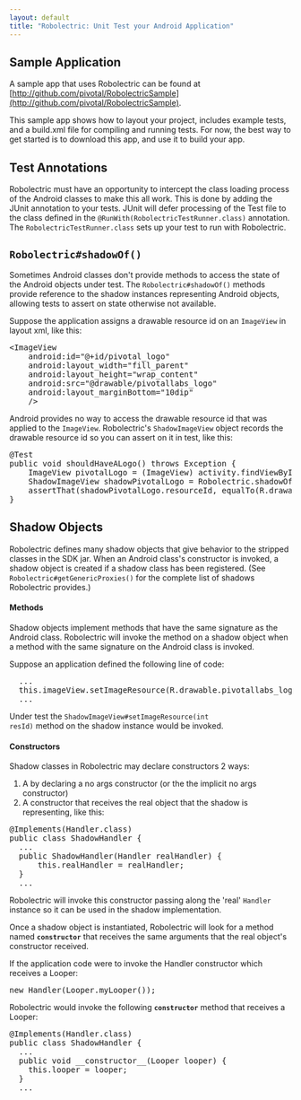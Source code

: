 ```yaml
---
layout: default
title: "Robolectric: Unit Test your Android Application"
---
```


## Sample Application
	
A sample app that uses Robolectric can be found at [http://github.com/pivotal/RobolectricSample](http://github.com/pivotal/RobolectricSample).

This sample app shows how to layout your project, includes example tests, and a build.xml file for compiling and running tests. For now, the best way to get started is to download this app, and use it to build your app. 

## Test Annotations

Robolectric must have an opportunity to intercept the class loading process of the Android classes to make this all work. This is done by adding the JUnit annotation to your tests. JUnit will defer processing of the Test file to the class defined in the <code>@RunWith(RobolectricTestRunner.class)</code> annotation. The <code>RobolectricTestRunner.class</code> sets up your test to run with Robolectric.

## <code>Robolectric#shadowOf()</code>

Sometimes Android classes don't provide methods to access the state of the Android objects under test. The <code>Robolectric#shadowOf()</code> methods provide reference to the shadow instances representing Android objects, allowing tests to assert on state otherwise not available.

Suppose the application assigns a drawable resource id on an <code>ImageView</code> in layout xml, like this:

<pre>
&lt;ImageView
    android:id="@+id/pivotal_logo"
    android:layout_width="fill_parent"
    android:layout_height="wrap_content"
    android:src="@drawable/pivotallabs_logo"
    android:layout_marginBottom="10dip"
    /&gt; 
</pre>

Android provides no way to access the drawable resource id that was applied to the <code>ImageView</code>. Robolectric's <code>ShadowImageView</code> object records the drawable resource id so you can assert on it in test, like this:

<pre>
@Test
public void shouldHaveALogo() throws Exception {
    ImageView pivotalLogo = (ImageView) activity.findViewById(R.id.pivotal_logo);
	ShadowImageView shadowPivotalLogo = Robolectric.shadowOf(pivotalLogo);
    assertThat(shadowPivotalLogo.resourceId, equalTo(R.drawable.pivotallabs_logo));
}
</pre>

## Shadow Objects

Robolectric defines many shadow objects that give behavior to the stripped classes in the SDK jar. When an Android class's constructor is invoked, a shadow object is created if a shadow class has been registered. (See <code>Robolectric#getGenericProxies()</code> for the complete list of shadows Robolectric provides.)

#### Methods

Shadow objects implement methods that have the same signature as the Android class. Robolectric will invoke the method on a shadow object when a method with the same signature on the Android class is invoked. 

Suppose an application defined the following line of code:
<pre>
  ...
  this.imageView.setImageResource(R.drawable.pivotallabs_logo);
  ...
</pre>

Under test the <code>ShadowImageView#setImageResource(int resId)</code> method on the shadow instance would be invoked.

#### Constructors

Shadow classes in Robolectric may declare constructors 2 ways: 
1. A by declaring a no args constructor  (or the the implicit no args constructor)
2. A constructor that receives the real object that the shadow is representing, like this:
<pre>
@Implements(Handler.class)
public class ShadowHandler {
  ...
  public ShadowHandler(Handler realHandler) {
      this.realHandler = realHandler;
  }
  ...
</pre>
Robolectric will invoke this constructor passing along the 'real' <code>Handler</code> instance so it can be used in the shadow implementation.

Once a shadow object is instantiated, Robolectric will look for a method named <code>__constructor__</code> that receives the same arguments that the real object's constructor received. 

If the application code were to invoke the Handler constructor which receives a Looper:
<pre>
new Handler(Looper.myLooper());
</pre>
Robolectric would invoke the following <code>__constructor__</code> method that receives a Looper:
<pre>
@Implements(Handler.class)
public class ShadowHandler {
  ...
  public void __constructor__(Looper looper) {
    this.looper = looper;
  }
  ...
</pre>








